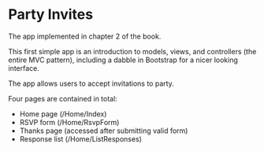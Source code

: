 # Party Invites
The app implemented in chapter 2 of the book.

This first simple app is an introduction to models, views, and controllers (the entire MVC pattern), including a dabble in Bootstrap for a nicer looking interface.

The app allows users to accept invitations to party.

Four pages are contained in total:
- Home page (/Home/Index)
- RSVP form (/Home/RsvpForm)
- Thanks page (accessed after submitting valid form)
- Response list (/Home/ListResponses)